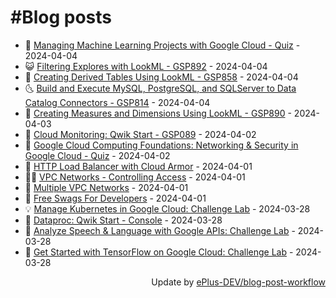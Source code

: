 # #Blog posts
<!-- BLOG-POST-LIST:START -->
- 🧰 [Managing Machine Learning Projects with Google Cloud - Quiz](https://eplus.dev/managing-machine-learning-projects-with-google-cloud-quiz) - 2024-04-04
- 😺 [Filtering Explores with LookML - GSP892](https://eplus.dev/filtering-explores-with-lookml-gsp892) - 2024-04-04
- 🗽 [Creating Derived Tables Using LookML - GSP858](https://eplus.dev/creating-derived-tables-using-lookml-gsp858) - 2024-04-04
- 🌜 [Build and Execute MySQL, PostgreSQL, and SQLServer to Data Catalog Connectors - GSP814](https://eplus.dev/build-and-execute-mysql-postgresql-and-sqlserver-to-data-catalog-connectors-gsp814) - 2024-04-04
- 📝 [Creating Measures and Dimensions Using LookML - GSP890](https://eplus.dev/creating-measures-and-dimensions-using-lookml-gsp890) - 2024-04-03
- 🚀 [Cloud Monitoring: Qwik Start - GSP089](https://eplus.dev/cloud-monitoring-qwik-start-gsp089) - 2024-04-02
- 💼 [Google Cloud Computing Foundations: Networking &amp; Security in Google Cloud - Quiz](https://eplus.dev/google-cloud-computing-foundations-networking-security-in-google-cloud-quiz) - 2024-04-02
- 🦣 [HTTP Load Balancer with Cloud Armor](https://eplus.dev/http-load-balancer-with-cloud-armor) - 2024-04-01
- 👨‍🏫 [VPC Networks - Controlling Access](https://eplus.dev/vpc-networks-controlling-access) - 2024-04-01
- 🔭 [Multiple VPC Networks](https://eplus.dev/multiple-vpc-networks) - 2024-04-01
- 🤡 [Free Swags For Developers](https://eplus.dev/free-swags-for-developers) - 2024-04-01
- 💡 [Manage Kubernetes in Google Cloud: Challenge Lab](https://eplus.dev/manage-kubernetes-in-google-cloud-challenge-lab) - 2024-03-28
- 🦣 [Dataproc: Qwik Start - Console](https://eplus.dev/dataproc-qwik-start-console) - 2024-03-28
- 💪 [Analyze Speech &amp; Language with Google APIs: Challenge Lab](https://eplus.dev/analyze-speech-language-with-google-apis-challenge-lab) - 2024-03-28
- 🤡 [Get Started with TensorFlow on Google Cloud: Challenge Lab](https://eplus.dev/get-started-with-tensorflow-on-google-cloud-challenge-lab) - 2024-03-28<!-- BLOG-POST-LIST:END -->
<div align="right">
  Update by <a target="_blank"
    href="https://github.com/ePlus-DEV/blog-post-workflow">ePlus-DEV/blog-post-workflow</a>
</div>
